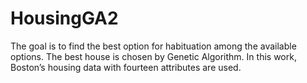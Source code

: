 # HousingGA2

The goal is to find the best option for habituation among the available options. The best house is chosen by Genetic Algorithm. In this work, Boston’s housing data with fourteen attributes are used. 
